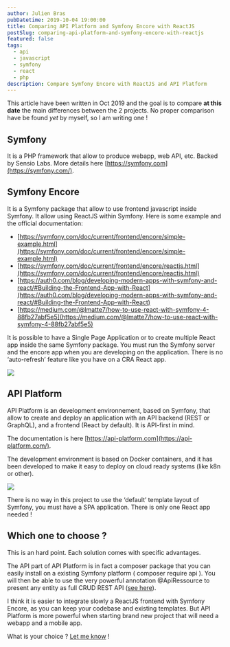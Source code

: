 ```yaml
---
author: Julien Bras
pubDatetime: 2019-10-04 19:00:00
title: Comparing API Platform and Symfony Encore with ReactJS
postSlug: comparing-api-platform-and-symfony-encore-with-reactjs
featured: false
tags:
  - api
  - javascript
  - symfony
  - react
  - php
description: Compare Symfony Encore with ReactJS and API Platform
---
```


This article have been written in Oct 2019 and the goal is to compare **at this date** the main differences between the 2 projects. No proper comparison have be found *yet* by myself, so I am writing one !

## Symfony

It is a PHP framework that allow to produce webapp, web API, etc. Backed by Sensio Labs. More details here [https://symfony.com](https://symfony.com/).

## Symfony Encore

It is a Symfony package that allow to use frontend javascript inside Symfony. It allow using ReactJS within Symfony. Here is some example and the official documentation:

- [https://symfony.com/doc/current/frontend/encore/simple-example.html](https://symfony.com/doc/current/frontend/encore/simple-example.html)
- [https://symfony.com/doc/current/frontend/encore/reactjs.html](https://symfony.com/doc/current/frontend/encore/reactjs.html)
- [https://auth0.com/blog/developing-modern-apps-with-symfony-and-react/#Building-the-Frontend-App-with-React](https://auth0.com/blog/developing-modern-apps-with-symfony-and-react/#Building-the-Frontend-App-with-React)
- [https://medium.com/@lmatte7/how-to-use-react-with-symfony-4-88fb27abf5e5](https://medium.com/@lmatte7/how-to-use-react-with-symfony-4-88fb27abf5e5)

It is possible to have a Single Page Application or to create multiple React app inside the same Symfony package. You must run the Symfony server and the encore app when you are developing on the application. There is no ‘auto-refresh’ feature like you have on a CRA React app.

![](/img/symfony1.png)

## API Platform

API Platform is an development environnement, based on Symfony, that allow to create and deploy an application with an API backend (REST or GraphQL), and a frontend (React by default). It is API-first in mind.

The documentation is here [https://api-platform.com](https://api-platform.com/).

The development environment is based on Docker containers, and it has been developed to make it easy to deploy on cloud ready systems (like k8n or other).

![](/img/symfony2.png)

There is no way in this project to use the ‘default’ template layout of Symfony, you must have a SPA application. There is only one React app needed !

## Which one to choose ?

This is an hard point. Each solution comes with specific advantages.

The API part of API Platform is in fact a composer package that you can easily install on a existing Symfony platform ( composer require api ). You will then be able to use the very powerful annotation @ApiRessource to present any entity as full CRUD REST API ([see here](https://api-platform.com/docs/core/getting-started/#mapping-the-entities)).

I think it is easier to integrate slowly a ReactJS frontend with Symfony Encore, as you can keep your codebase and existing templates. But API Platform is more powerful when starting brand new project that will need a webapp and a mobile app.

What is your choice ? [Let me know](https://twitter.com/_julbrs/status/1180184235535142914) !
